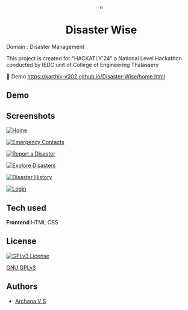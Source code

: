 <p align="center"><img src="https://i.postimg.cc/hGBdnPP4/Designer.png" alt="project-image" width=12px height=12px></p>
<h1 align="center" id="title">Disaster Wise</h1>

Domain : Disaster Management

This project is created for "HACKATLY'24" a National Level Hackathon conducted by IEDC unit of College of Engineering Thalassery

🚀 Demo https://karthik-v202.github.io/Disaster-Wise/home.html

## Demo

## Screenshots

[![Home](https://i.postimg.cc/Cxdv87jn/Screenshot-2025-02-22-203813.png)](https://postimg.cc/LJKBKzQm)

[![Emergency Contacts](https://i.postimg.cc/c1M5GrxC/Screenshot-2025-02-22-203953.png)](https://postimg.cc/yWxTF6SC)

[![Report a Disaster](https://i.postimg.cc/c4xkx0Cm/Screenshot-2025-02-22-204034.png)](https://postimg.cc/HjN93GQc)

[![Explore Disasters](https://i.postimg.cc/K8V0DTNq/Screenshot-2025-02-22-203749.png)](https://postimg.cc/21QdzVgh)

[![Disaster History](https://i.postimg.cc/nrkd4wRB/Screenshot-2025-02-22-204056.png)](https://postimg.cc/xNXyYgS1)

[![Login](https://i.postimg.cc/TYt7hFWX/Screenshot-2025-02-22-204113.png)](https://postimg.cc/svZ9Nncn)

## Tech used

**Frontend** HTML CSS

## License

[![GPLv3 License](https://img.shields.io/badge/License-GPL%20v3-yellow.svg)](https://choosealicense.com/licenses/gpl-3.0/)

[GNU GPLv3](https://choosealicense.com/licenses/gpl-3.0/)

## Authors

- [Archana V S](https://github.com/ArchanaVS2004)
